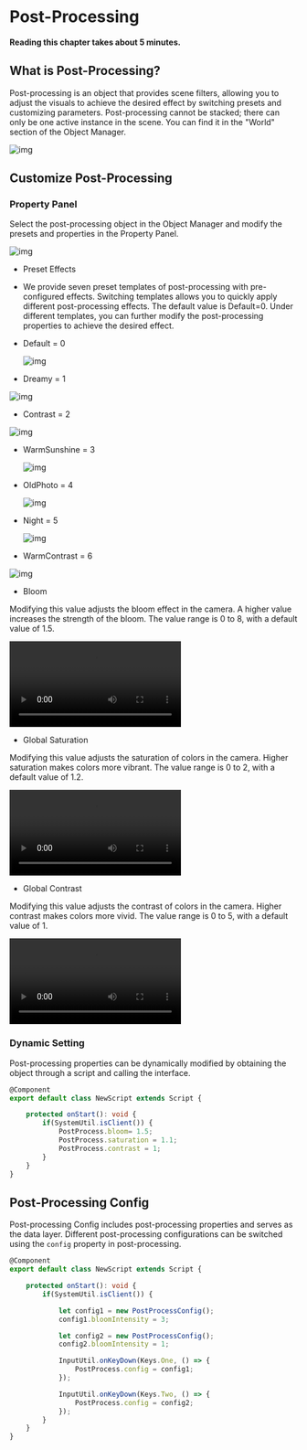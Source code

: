 # Post-Processing

**Reading this chapter takes about 5 minutes.**

## What is Post-Processing?

Post-processing is an object that provides scene filters, allowing you to adjust the visuals to achieve the desired effect by switching presets and customizing parameters. Post-processing cannot be stacked; there can only be one active instance in the scene. You can find it in the "World" section of the Object Manager.

![img](https://arkimg-qn.ark.online/1702350720840-9.png)

## Customize Post-Processing

### Property Panel

Select the post-processing object in the Object Manager and modify the presets and properties in the Property Panel.

![img](https://arkimg-qn.ark.online/1702350720838-1.png)

- Preset Effects

- We provide seven preset templates of post-processing with pre-configured effects. Switching templates allows you to quickly apply different post-processing effects. The default value is Default=0. Under different templates, you can further modify the post-processing properties to achieve the desired effect.

- Default = 0

  ![img](https://arkimg-qn.ark.online/1702350720838-2.png)

- Dreamy = 1

![img](https://arkimg-qn.ark.online/1702350720838-3.png)

- Contrast = 2

![img](https://arkimg-qn.ark.online/1702350720838-4.png)

- WarmSunshine = 3

  ![img](https://arkimg-qn.ark.online/1702350720838-5.png)

- OldPhoto = 4

  ![img](https://arkimg-qn.ark.online/1702350720838-6.png)

- Night = 5

  ![img](https://arkimg-qn.ark.online/1702350720838-7.png)

- WarmContrast = 6

![img](https://arkimg-qn.ark.online/1702350720839-8.png)

- Bloom

Modifying this value adjusts the bloom effect in the camera. A higher value increases the strength of the bloom. The value range is 0 to 8, with a default value of 1.5.

<video controls src="https://arkimg-qn.ark.online/20231211140705_rec_.mp4"></video>

-  Global Saturation

Modifying this value adjusts the saturation of colors in the camera. Higher saturation makes colors more vibrant. The value range is 0 to 2, with a default value of 1.2.

<video controls src="https://arkimg-qn.ark.online/20231211140807_rec_.mp4"></video>

- Global Contrast

Modifying this value adjusts the contrast of colors in the camera. Higher contrast makes colors more vivid. The value range is 0 to 5, with a default value of 1.

<video controls src="https://arkimg-qn.ark.online/20231211140744_rec_.mp4"></video>

### Dynamic Setting

Post-processing properties can be dynamically modified by obtaining the object through a script and calling the interface.

```TypeScript
@Component
export default class NewScript extends Script {

    protected onStart(): void {
        if(SystemUtil.isClient()) {
            PostProcess.bloom= 1.5;
            PostProcess.saturation = 1.1;
            PostProcess.contrast = 1;
        }
    }
}
```

## Post-Processing Config

Post-processing Config includes post-processing properties and serves as the data layer. Different post-processing configurations can be switched using the `config` property in post-processing.

```TypeScript
@Component
export default class NewScript extends Script {

    protected onStart(): void {
        if(SystemUtil.isClient()) {

            let config1 = new PostProcessConfig();
            config1.bloomIntensity = 3;

            let config2 = new PostProcessConfig();
            config2.bloomIntensity = 1;

            InputUtil.onKeyDown(Keys.One, () => {
                PostProcess.config = config1;
            });

            InputUtil.onKeyDown(Keys.Two, () => {
                PostProcess.config = config2;
            });
        }
    }
}
```